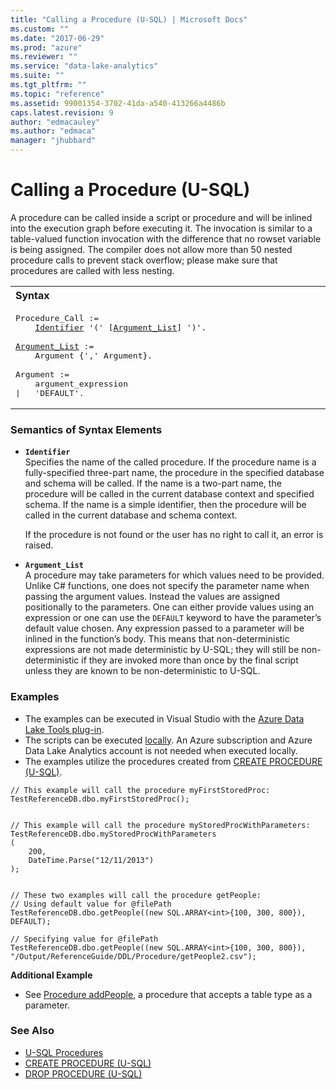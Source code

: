 ```yaml
---
title: "Calling a Procedure (U-SQL) | Microsoft Docs"
ms.custom: ""
ms.date: "2017-06-29"
ms.prod: "azure"
ms.reviewer: ""
ms.service: "data-lake-analytics"
ms.suite: ""
ms.tgt_pltfrm: ""
ms.topic: "reference"
ms.assetid: 99001354-3702-41da-a540-413266a4486b
caps.latest.revision: 9
author: "edmacauley"
ms.author: "edmaca"
manager: "jhubbard"
---
```

# Calling a Procedure (U-SQL)
A procedure can be called inside a script or procedure and will be inlined into the execution graph before executing it. The invocation is similar to a table-valued function invocation with the difference that no rowset variable is being assigned.  The compiler does not allow more than 50 nested procedure calls to prevent stack overflow; please make sure that procedures are called with less nesting.
  
<table><th align="left">Syntax</th><tr><td><pre>
Procedure_Call :=                                                                                        
    <a href="#Ident">Identifier</a> '(' [<a href="#arg_lst">Argument_List</a>] ')'.<br />
<a href="#arg_lst">Argument_List</a> :=  
    Argument {',' Argument}.<br />  
Argument :=  
    argument_expression  
|   'DEFAULT'.
</pre></td></tr></table>
  
### Semantics of Syntax Elements    
-   <a name="Ident"></a>**`Identifier`**   
    Specifies the name of the called procedure. If the procedure name is a fully-specified three-part name, the procedure in the specified database and schema will be called. If the name is a two-part name, the procedure will be called in the current database context and specified schema. If the name is a simple identifier, then the procedure will be called in the current database and schema context.  
  
    If the procedure is not found or the user has no right to call it, an error is raised.  
  
-   <a name="arg_lst"></a>**`Argument_List`**   
    A procedure may take parameters for which values need to be provided. Unlike C# functions, one does not specify the parameter name when passing the argument values. Instead the values are assigned positionally to the parameters. One can either provide values using an expression or one can use the `DEFAULT` keyword to have the parameter’s default value chosen. Any expression passed to a parameter will be inlined in the function’s body. This means that non-deterministic expressions are not made deterministic by U-SQL; they will still be non-deterministic if they are invoked more than once by the final script unless they are known to be non-deterministic to U-SQL.  
  
### Examples
- The examples can be executed in Visual Studio with the [Azure Data Lake Tools plug-in](https://www.microsoft.com/download/details.aspx?id=49504).  
- The scripts can be executed [locally](https://channel9.msdn.com/Series/AzureDataLake/USQL-LocalRun).  An Azure subscription and Azure Data Lake Analytics account is not needed when executed locally.
- The examples utilize the procedures created from [CREATE PROCEDURE (U-SQL)](../u-sql/create-procedure-u-sql.md).
```
// This example will call the procedure myFirstStoredProc:
TestReferenceDB.dbo.myFirstStoredProc();


// This example will call the procedure myStoredProcWithParameters:
TestReferenceDB.dbo.myStoredProcWithParameters  
(  
    200,  
    DateTime.Parse("12/11/2013")   
); 


// These two examples will call the procedure getPeople:
// Using default value for @filePath
TestReferenceDB.dbo.getPeople((new SQL.ARRAY<int>{100, 300, 800}), DEFAULT); 

// Specifying value for @filePath
TestReferenceDB.dbo.getPeople((new SQL.ARRAY<int>{100, 300, 800}), "/Output/ReferenceGuide/DDL/Procedure/getPeople2.csv"); 
```

**Additional Example**   
* See [Procedure addPeople](../u-sql/create-type-u-sql.md#sproc_pass), a procedure that accepts a table type as a parameter.


### See Also
* [U-SQL Procedures](../u-sql/u-sql-procedures.md)  
* [CREATE PROCEDURE (U-SQL)](../u-sql/create-procedure-u-sql.md)  
* [DROP PROCEDURE (U-SQL)](../u-sql/drop-procedure-u-sql.md)  
  
